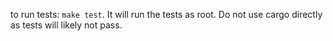 to run tests: `make test`. It will run the tests as root. Do not use cargo directly as tests will likely not pass.

